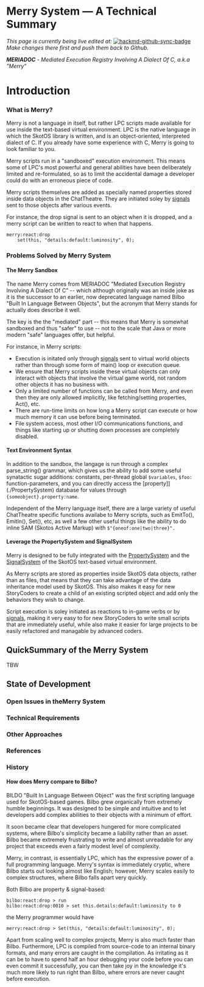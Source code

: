 # Merry System — A Technical Summary

*This page is currently being live edited at:*
[![hackmd-github-sync-badge](https://hackmd.io/dpMA4UHTQ_GbuNhouwUaYw/badge)](https://hackmd.io/dpMA4UHTQ_GbuNhouwUaYw)
</br>
*Make changes there first and push them back to Github.*


_**MERIADOC** - Mediated Execution Registry Involving A Dialect Of C, a.k.a "Merry"_

# Introduction

### What is Merry?

Merry is not a language in itself, but rather LPC scripts made available for use inside the text-based virtual environment. LPC is the native language in which the SkotOS library is written, and is an object-oriented, interpreted dialect of C. If you already have some experience with C, Merry is going to look familiar to you.

Merry scripts run in a "sandboxed" execution environment. This means some of LPC's most powerful and general abilities have been deliberately limited and re-formulated, so as to limit the accidental damage a developer could do with an erroneous piece of code. 

Merry scripts themselves are added as specially named properties stored inside data objects in the ChatTheatre. They are initiated soley by [signals](./SignalSystem) sent to those objects after various events.

For instance, the drop signal is sent to an object when it is dropped, and a merry script can be written to react to when that happens.

```
merry:react:drop
    set(this, "details:default:luminosity", 0);
```

### Problems Solved by Merry System

#### The Merry Sandbox

The name Merry comes from MERIADOC "Mediated Execution Registry Involving A Dialect Of C" -- which although originally was an inside joke as it is the successor to an earlier, now deprecated language named Bilbo "Built In Language Between Objects", but the acronym that Merry stands for actually does describe it well.

The key is the the "mediated" part -- this means that Merry is somewhat sandboxed and thus "safer" to use -- not to the scale that Java or more modern "safe" languages offer, but helpful. 

For instance, in Merry scripts:

* Execution is initated only through [signals](./SignalSystem) sent to virtual world objects rather than through some form of main() loop or execution queue. 
* We ensure that Merry scripts inside these virtual objects can only interact with objects that involve the virtual game world, not random other objects it has no business with.
* Only a limited number of functions can be called from Merry, and even then they are only allowed implicitly, like fetching/setting properties, Act(), etc.
* There are run-time limits on how long a Merry script can execute or how much memory it can use before being terminated.
* File system access, most other I/O communications functions, and things like starting up or shutting down processes are completely disabled.

#### Text Environment Syntax

In addition to the sandbox, the langage is run through a complex parse_string() grammar, which gives us the ability to add some useful synatactic sugar additions: constants, per-thread global `$variables`, `$foo:` function-parameters, and you can directly access the [property]](./PropertySystem) database for values through `{someobject}.property:name`.

Independent of the Merry language itself, there are a large variety of useful ChatTheatre specific functions availabe to Merry scripts, such as EmitTo(), EmitIn(), Set(), etc, as well a few other useful things like the ability to do inline SAM (Skotos Active Markup) with `$"{oneof:one|two|three}".`

#### Leverage the PropertySystem and SignalSystem

Merry is designed to be fully integrated with the [PropertySystem](./PropertySystem) and the [SignalSystem](./SignalSystem) of the SkotOS text-based virtual environment.

As Merry scripts are stored as properties inside SkotOS data objects, rather than as files, that means that they can take advantage of the data inheritance model used by SkotOS. This also makes it easy for new StoryCoders to create a child of an existing scripted object and add only the behaviors they wish to change.

Script execution is soley initiated as reactions to in-game verbs or by [signals](./SignalSystem), making it very easy to for new StoryCoders to write small scripts that are immediately useful, while also make it easier for large projects to be easily refactored and managable by advanced coders.

## QuickSummary of the Merry System

TBW

## State of Development

### Open Issues in theMerry System

### Technical Requirements

### Other Approaches

### References

### History

#### How does Merry compare to Bilbo?

BILDO "Built In Language Between Object" was the first scripting language used for SkotOS-based games. Bilbo grew organically from extremely humble beginnings. It was designed to be simple and intuitive and to let developers add complex abilities to their objects with a minimum of effort.

It soon became clear that developers hungered for more complicated systems, where Bilbo's simplicity became a liability rather than an asset. Bilbo became extremely frustrating to write and almost unreadable for any project that exceeds even a fairly modest level of complexity.

Merry, in contrast, is essentially LPC, which has the expressive power of a full programming language. Merry's syntax is immediately cryptic, where Bilbo starts out looking almost like English; however, Merry scales easily to complex structures, where Bilbo falls apart very quickly.

Both Bilbo are property & signal-based: 

```
bilbo:react:drop > run
bilbo:react:drop:0010 > set this.details:default:luminosity to 0
```

the Merry programmer would have

```
merry:react:drop > Set(this, "details:default:luminosity", 0);
```

Apart from scaling well to complex projects, Merry is also much faster than Bilbo. Furthermore, LPC is compiled from source-code to an internal binary formats, and many errors are caught in the compilation. As irritating as it can be to have to spend half an hour debugging your code before you can even commit it successfully, you can then take joy in the knowledge it's much more likely to run right than Bilbo, where errors are never caught before execution.


